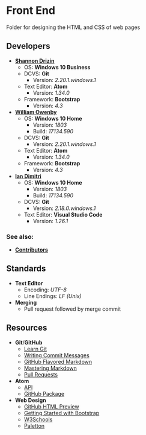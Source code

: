 # Front End

Folder for designing the HTML and CSS of web pages

## Developers

* [**Shannon Drizin**](https://github.com/shannondrizin )
  * OS: **Windows 10 Business**
  * DCVS: **Git**
    * Version: *2.20.1.windows.1*
  * Text Editor: **Atom**
    * Version: *1.34.0*
  * Framework: **Bootstrap**
    * Version: *4.3*
* [**William Owenby**](https://github.com/william-c-owenby)
  * OS: **Windows 10 Home**
    * Version: *1803*
    * Build: *17134.590*
  * DCVS: **Git**
    * Version: *2.20.1.windows.1*
  * Text Editor: **Atom**
    * Version: *1.34.0*
  * Framework: **Bootstrap**
    * Version: *4.3*
* [**Ian Dimitri**](https://github.com/imd15)
  * OS: **Windows 10 Home**
    * Version: *1803*
    * Build: *17134.590*
  * DCVS: **Git**
    * Version: *2.18.0.windows.1*
  * Text Editor: **Visual Studio Code**
    * Version: *1.26.1*

### See also:

* [**Contributors**](https://github.com/LeaseLord/LeaseLordWeb/graphs/contributors)

## Standards
* **Text Editor**
  * Encoding: *UTF-8*
  * Line Endings: *LF (Unix)*
* **Merging**
  * Pull request followed by merge commit

## Resources

* **Git**/**GitHub**
  * [Learn Git](http://try.github.io/)
  * [Writing Commit Messages](https://chris.beams.io/posts/git-commit/#seven-rules)
  * [GitHub Flavored Markdown](https://github.github.com/gfm/)
  * [Mastering Markdown](https://guides.github.com/features/mastering-markdown/)
  * [Pull Requests](https://help.github.com/en/articles/about-pull-requests)
* **Atom**
  * [API](https://atom.io/docs/api/v1.34.0/AtomEnvironment)
  * [GitHub Package](https://flight-manual.atom.io/using-atom/sections/github-package/)
* **Web Design**
  * [GitHub HTML Preview](https://htmlpreview.github.io/)
  * [Getting Started with Bootstrap](https://getbootstrap.com/docs/4.3/getting-started/introduction/)
  * [W3Schools](https://www.w3schools.com/default.asp)
  * [Paletton](http://paletton.com/#uid=1000u0kllllaFw0g0qFqFg0w0aF)
